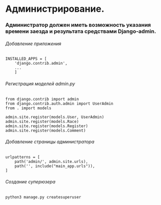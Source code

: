# Администрирование.
### Администратор должен иметь возможность указания времени заезда и результата средствами Django-admin.

###### Добавление приложения
```
INSTALLED_APPS = [
    'django.contrib.admin',
    ...
    ]

```

###### Регистрация моделей admin.py

```
from django.contrib import admin
from django.contrib.auth.admin import UserAdmin
from . import models

admin.site.register(models.User, UserAdmin)
admin.site.register(models.Race)
admin.site.register(models.Register)
admin.site.register(models.Comment)

```


###### Добавление страницы администратора
```
urlpatterns = [
    path('admin/', admin.site.urls),
    path('', include("main_app.urls")),
]
```

###### Создание суперюзера
```
python3 manage.py createsuperuser
```